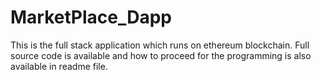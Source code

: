 # MarketPlace_Dapp
This is the full stack application which runs on ethereum blockchain. Full source code is available and how to proceed for the programming is also available in readme file.
